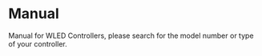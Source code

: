 # Manual
Manual for WLED Controllers, please search for the model number or type of your controller.
